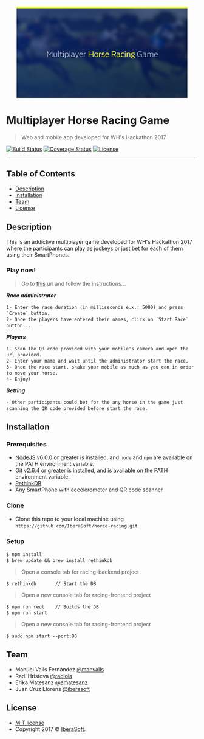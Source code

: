 <p align="center">
  <img src="hr-logo.png" width="450" title="Multiplayer Horse Racing Game">
</p>

# Multiplayer Horse Racing Game

> Web and mobile app developed for WH's Hackathon 2017

[![Build Status](http://img.shields.io/travis/badges/badgerbadgerbadger.svg?style=flat-square)](https://travis-ci.org/badges/badgerbadgerbadger) [![Coverage Status](http://img.shields.io/coveralls/badges/badgerbadgerbadger.svg?style=flat-square)](https://coveralls.io/r/badges/badgerbadgerbadger) [![License](http://img.shields.io/:license-mit-blue.svg?style=flat-square)](http://badges.mit-license.org)

---

## Table of Contents
- [Description](#description)
- [Installation](#installation)
- [Team](#team)
- [License](#license)

## Description

This is an addictive multiplayer game developed for WH's Hackathon 2017 where the participants can play as jockeys or just bet for each of them using their SmartPhones.

### Play now!

> Go to [this](https://racing.vlrz.es) url and follow the instructions...

***Race administrator***
```
1- Enter the race duration (in milliseconds e.x.: 5000) and press `Create` button.
2- Once the players have entered their names, click on `Start Race` button...
```
***Players***
```
1- Scan the QR code provided with your mobile's camera and open the url provided. 
2- Enter your name and wait until the administrator start the race.
3- Once the race start, shake your mobile as much as you can in order to move your horse.
4- Enjoy!
```
***Betting***
```
- Other participants could bet for the any horse in the game just scanning the QR code provided before start the race.
```

## Installation

### Prerequisites
- [NodeJS](https://nodejs.org/en/download/) v6.0.0 or greater is installed, and `node` and `npm` are available on the PATH environment variable.
- [Git](https://git-scm.com/) v2.6.4 or greater is installed, and is available on the PATH environment variable.
- [RethinkDB](https://rethinkdb.com/docs/install/)
- Any SmartPhone with accelerometer and QR code scanner

### Clone

- Clone this repo to your local machine using `https://github.com/IberaSoft/horce-racing.git`

### Setup

```shell
$ npm install
$ brew update && brew install rethinkdb
```

> Open a console tab for racing-backend project

```shell
$ rethinkdb       // Start the DB
```

> Open a new console tab for racing-frontend project

```shell
$ npm run reql    // Builds the DB
$ npm run start
```

> Open a new console tab for racing-frontend project

```shell
$ sudo npm start --port:80
```

## Team

- Manuel Valls Fernandez [@manvalls](https://github.com/manvalls)
- Radi Hristova [@radiola](http://radoila.com/)
- Erika Matesanz [@ematesanz](https://github.com/ematesanz)
- Juan Cruz Llorens [@iberasoft](https://github.com/iberasoft)

## License

- [MIT license](http://opensource.org/licenses/mit-license.php)
- Copyright 2017 © <a href="http://iberasoft.com" target="_blank">IberaSoft</a>.